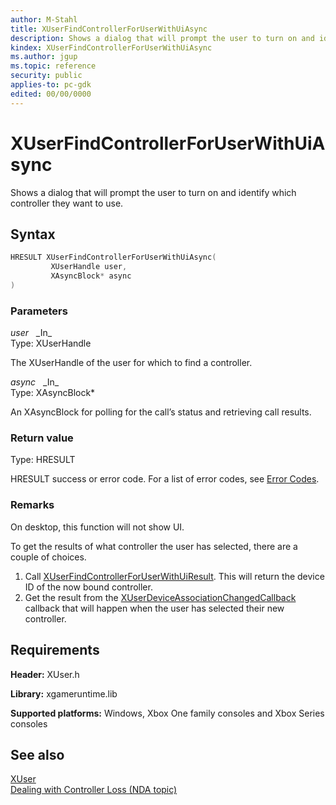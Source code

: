 ```yaml
---
author: M-Stahl
title: XUserFindControllerForUserWithUiAsync
description: Shows a dialog that will prompt the user to turn on and identify which controller they want to use.
kindex: XUserFindControllerForUserWithUiAsync
ms.author: jgup
ms.topic: reference
security: public
applies-to: pc-gdk
edited: 00/00/0000
---
```


# XUserFindControllerForUserWithUiAsync  

Shows a dialog that will prompt the user to turn on and identify which controller they
want to use.

## Syntax  
  
```cpp
HRESULT XUserFindControllerForUserWithUiAsync(  
         XUserHandle user,  
         XAsyncBlock* async  
)  
```  
  
### Parameters  
  
*user* &nbsp;&nbsp;\_In\_  
Type: XUserHandle  
  
The XUserHandle of the user for which to find a controller.  
  
*async* &nbsp;&nbsp;\_In\_  
Type: XAsyncBlock*  
  
An XAsyncBlock for polling for the call’s status and retrieving call results.
  
  
### Return value
Type: HRESULT
  
HRESULT success or error code. For a list of error codes, see 
[Error Codes](../../../errorcodes.md).

### Remarks
On desktop, this function will not show UI. 

To get the results of what controller the user has selected, there are a couple of choices. 

1. Call [XUserFindControllerForUserWithUiResult](xuserfindcontrollerforuserwithuiresult.md). 
   This will return the device ID of the now bound controller.
1. Get the result from the [XUserDeviceAssociationChangedCallback](xuserdeviceassociationchangedcallback.md)
   callback that will happen when the user has selected their new controller.
  
## Requirements  
  
**Header:** XUser.h
  
**Library:** xgameruntime.lib
  
**Supported platforms:** Windows, Xbox One family consoles and Xbox Series consoles  
  
## See also  
[XUser](../xuser_members.md)  
[Dealing with Controller Loss (NDA topic)](../../../../system/overviews/user/users-dealing-with-controller-loss.md)
  
  